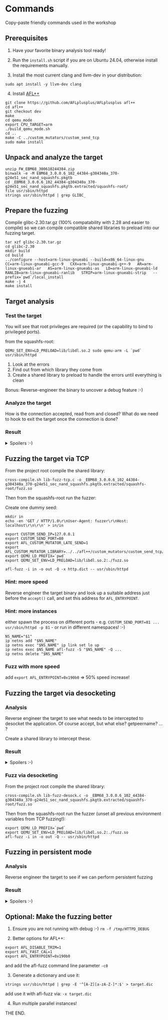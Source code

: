 # Commands

Copy-paste friendly commands used in the workshop

## Prerequisites

1. Have your favorite binary analysis tool ready!

2. Run the `install.sh` script if you are on Ubuntu 24.04, otherwise install the requirements manually.

3. Install the most current clang and llvm-dev in your distribution:
```
sudo apt install -y llvm-dev clang
```

4. Install [AFL++](https://github.com/AFLplusplus/AFLplusplus)
```
git clone https://github.com/AFLplusplus/AFLplusplus afl++
cd afl++
git checkout dev
make
cd qemu_mode
export CPU_TARGET=arm
./build_qemu_mode.sh
cd ..
make -C ../custom_mutators/custom_send_tcp
sudo make install
```

## Unpack and analyze the target

```
unzip FW_EBM68_300610244384.zip
binwalk -e -M EBM68_3.0.0.6_102_44384-g304340a_370-g24e51_sec_nand_squashfs.pkgtb
cd _EBM68_3.0.0.6_102_44384-g304340a_370-g24e51_sec_nand_squashfs.pkgtb.extracted/squashfs-root/
file usr/sbin/httpd
strings usr/sbin/httpd | grep GLIBC_
```

## Prepare the fuzzing

Compile glibc-2.30.tar.gz (100% compatability with 2.28 and easier to compile)
so we can compile compatible shared libraries to preload into our fuzzing target.

```
tar xzf glibc-2.30.tar.gz
cd glibc-2.30
mkdir build
cd build
../configure --host=arm-linux-gnueabi --build=x86_64-linux-gnu   CC=arm-linux-gnueabi-gcc-9   CXX=arm-linux-gnueabi-g++-9   AR=arm-linux-gnueabi-ar   AS=arm-linux-gnueabi-as   LD=arm-linux-gnueabi-ld   RANLIB=arm-linux-gnueabi-ranlib   STRIP=arm-linux-gnueabi-strip   --prefix=`pwd`/local_install
make -j 4
make install
```

## Target analysis

### Test the target

You will see that root privileges are required (or the capability to bind to
privileged ports).

from the squashfs-root:
```
QEMU_SET_ENV=LD_PRELOAD=lib/libdl.so.2 sudo qemu-arm -L `pwd` usr/sbin/httpd
```

1. Look at the errors
2. Find out from which library they come from
3. Create a shared library to preload to handle the errors until everything is
   clean

Bonus: Reverse-engineer the binary to uncover a debug feature :-)

### Analyze the target

How is the connection accepted, read from and closed?
What do we need to hook to exit the target once the connection is done?

### Result


<details>
  <summary>Spoilers :-)</summary>
[lib-fuzz-tcp.c](lib-fuzz-tcp.c) - Example shared library which handles all
errors plus exits when a web request is finished.

For the internal debug feature:
```
sudo mkdir /jffs
touch /tmp/HTTPD_DEBUG
```
Enjoy logs in `/jffs/HTTPD_DEBUG.log` :-)
This can help analyzing the binary and fixing issues.
</details>

## Fuzzing the target via TCP

From the project root compile the shared library:

```
cross-compile.sh lib-fuzz-tcp.c -o _EBM68_3.0.0.6_102_44384-g304340a_370-g24e51_sec_nand_squashfs.pkgtb.extracted/squashfs-root/fuzz.so
```

Then from the squashfs-root run the fuzzer:

Create one dummy seed:
```
mkdir in
echo -en 'GET / HTTP/1.0\r\nUser-Agent: fuzzer\r\nHost: localhost\r\n\r\n' > in/in
```

```
export CUSTOM_SEND_IP=127.0.0.1
export CUSTOM_SEND_PORT=80
export AFL_CUSTOM_MUTATOR_LATE_SEND=1
export AFL_CUSTOM_MUTATOR_LIBRARY=../../afl++/custom_mutators/custom_send_tcp/custom_send_tcp.so
export QEMU_LD_PREFIX=`pwd`
export QEMU_SET_ENV=LD_PRELOAD=lib/libdl.so.2:./fuzz.so

afl-fuzz -i in -o out -Q -x http.dict -- usr/sbin/httpd
```

### Hint: more speed

Reverse engineer the target binary and look up a suitable address just before
the `accept()` call, and set this address for `AFL_ENTRYPOINT`.

### Hint: more instances

either spawn the process on different ports - e.g. `CUSTOM_SEND_PORT=81 ... usr/sbin/httpd -p 81` - 
or run in different namespaces! :-)

```
NS_NAME="$1"
ip netns add "$NS_NAME"
ip netns exec "$NS_NAME" ip link set lo up
ip netns exec $NS_NAME afl-fuzz -S "$NS_NAME" -Q ... 
ip netns delete "$NS_NAME"
```

### Fuzz with more speed

add `export AFL_ENTRYPOINT=0x190b0` => 50% speed increase!

## Fuzzing the target via desocketing

### Analysis

Reverse engineer the target to see what needs to be intercepted to desocket the
application. Of course accept, but what else? getpeername? ... ?

Create a shared library to intercept these.

### Result

<details>
  <summary>Spoilers :-)</summary>
[lib-fuzz-desock.c](lib-fuzz-desock.c) - Example shared library which handles
all errors, exits when a web request is finished AND desockets all necessary
functions. Surprise candidate here: `fdopen` :-)
</details>

### Fuzz via desocketing

From the project root compile the shared library:

```
cross-compile.sh lib-fuzz-desock.c -o _EBM68_3.0.0.6_102_44384-g304340a_370-g24e51_sec_nand_squashfs.pkgtb.extracted/squashfs-root/fuzz.so
```

Then from the squashfs-root run the fuzzer (unset all previous environment
variables from TCP fuzzing!):

```
export QEMU_LD_PREFIX=`pwd`
export QEMU_SET_ENV=LD_PRELOAD=lib/libdl.so.2:./fuzz.so
afl-fuzz -i in -o out -Q -- usr/sbin/httpd
```

## Fuzzing in persistent mode

### Analysis

Reverse engineer the target to see if we can perform persistent fuzzing

### Result

<details>
  <summary>Spoilers :-)</summary>
Due to multiple reads with fgets this target cannot be fuzzed persistently :-(
</details>

## Optional: Make the fuzzing better

1. Ensure you are not running with debug :-) `rm -f /tmp/HTTPD_DEBUG`

2. Better options for AFL++:
```
export AFL_DISABLE_TRIM=1
export AFL_FAST_CAL=1
export AFL_ENTRYPOINT=0x190b0
```
and add the afl-fuzz command line parameter `-c0`

3. Generate a dictionary and use it:
```
strings usr/sbin/httpd | grep -E '^[A-Z][a-zA-Z-]*:$' > target.dic
```
add use it with afl-fuzz via: `-x target.dic`

4. Run multiple parallel instances!


THE END.
